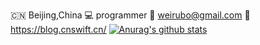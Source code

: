 
🇨🇳 Beijing,China
💻 programmer
📧 weirubo@gmail.com
🔗 https://blog.cnswift.cn/
[![Anurag's github stats](https://github-readme-stats.vercel.app/api?username=weirubo&show_icons=true&hide_title=true)](https://github.com/anuraghazra/github-readme-stats)
